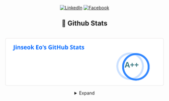 <div align="center">  

[![LinkedIn](https://img.shields.io/badge/-LinkedIn-0077b5?style=round-square&logo=linkedin&logoColor=white&link=https://www.linkedin.com/in/jinseok-eo)](https://www.linkedin.com/in/jinseok-eo)
[![Facebook](https://img.shields.io/badge/-Facebook-1877f2?style=round-square&logo=facebook&logoColor=white&link=https://www.facebook.com/JinseokEo)](https://www.facebook.com/JinseokEo)

## 🧳 Github Stats

<p>&nbsp;<img align="center" src="./stats.svg" alt="biud436" /></p>
<details>
<summary>Expand</summary>
<img src="./github-metrics.svg">
</details>
  
</div>
